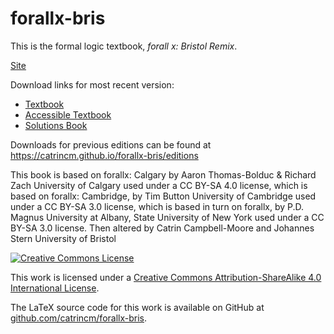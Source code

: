 # forallx-bris

This is the formal logic textbook, _forall x: Bristol Remix_.

[Site](https://catrincm.github.io/forallx-bris)

Download links for most recent version:

-   [Textbook](https://catrincm.github.io/forallx-bris/forallxbris.pdf)
-   [Accessible
    Textbook](https://catrincm.github.io/forallx-bris/forallxbris-accessible.pdf)
-   [Solutions
    Book](https://catrincm.github.io/forallx-bris/forallxbris-withanswers.pdf)


Downloads for previous editions can be found at https://catrincm.github.io/forallx-bris/editions

This book is based on forallx: Calgary by
Aaron Thomas-Bolduc & Richard Zach
University of Calgary
used under a CC BY-SA 4.0 license, which is based on forallx: Cambridge, by
Tim Button
University of Cambridge
used under a CC BY-SA 3.0 license, which is based in turn on forallx, by
P.D. Magnus
University at Albany, State University of New York
used under a CC BY-SA 3.0 license.
Then altered by
Catrin Campbell-Moore and Johannes Stern
University of Bristol


[![Creative Commons License](https://i.creativecommons.org/l/by-sa/4.0/88x31.png)](http://creativecommons.org/licenses/by-sa/4.0/)

This work is licensed under a [Creative Commons Attribution-ShareAlike 4.0 International License](http://creativecommons.org/licenses/by-sa/4.0/).

The LaTeX source code for this work is available on GitHub at [github.com/catrincm/forallx-bris](https://github.com/catrincm/forallx-bris).
